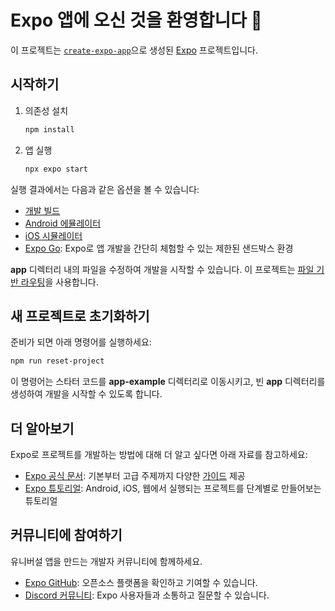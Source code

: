 # Expo 앱에 오신 것을 환영합니다 👋

이 프로젝트는 [`create-expo-app`](https://www.npmjs.com/package/create-expo-app)으로 생성된 [Expo](https://expo.dev) 프로젝트입니다.

## 시작하기

1. 의존성 설치

   ```bash
   npm install
   ```

2. 앱 실행

   ```bash
   npx expo start
   ```

실행 결과에서는 다음과 같은 옵션을 볼 수 있습니다:

- [개발 빌드](https://docs.expo.dev/develop/development-builds/introduction/)
- [Android 에뮬레이터](https://docs.expo.dev/workflow/android-studio-emulator/)
- [iOS 시뮬레이터](https://docs.expo.dev/workflow/ios-simulator/)
- [Expo Go](https://expo.dev/go): Expo로 앱 개발을 간단히 체험할 수 있는 제한된 샌드박스 환경

**app** 디렉터리 내의 파일을 수정하여 개발을 시작할 수 있습니다. 이 프로젝트는 [파일 기반 라우팅](https://docs.expo.dev/router/introduction)을 사용합니다.

## 새 프로젝트로 초기화하기

준비가 되면 아래 명령어를 실행하세요:

```bash
npm run reset-project
```

이 명령어는 스타터 코드를 **app-example** 디렉터리로 이동시키고, 빈 **app** 디렉터리를 생성하여 개발을 시작할 수 있도록 합니다.

## 더 알아보기

Expo로 프로젝트를 개발하는 방법에 대해 더 알고 싶다면 아래 자료를 참고하세요:

- [Expo 공식 문서](https://docs.expo.dev/): 기본부터 고급 주제까지 다양한 [가이드](https://docs.expo.dev/guides) 제공
- [Expo 튜토리얼](https://docs.expo.dev/tutorial/introduction/): Android, iOS, 웹에서 실행되는 프로젝트를 단계별로 만들어보는 튜토리얼

## 커뮤니티에 참여하기

유니버설 앱을 만드는 개발자 커뮤니티에 함께하세요.

- [Expo GitHub](https://github.com/expo/expo): 오픈소스 플랫폼을 확인하고 기여할 수 있습니다.
- [Discord 커뮤니티](https://chat.expo.dev): Expo 사용자들과 소통하고 질문할 수 있습니다.
